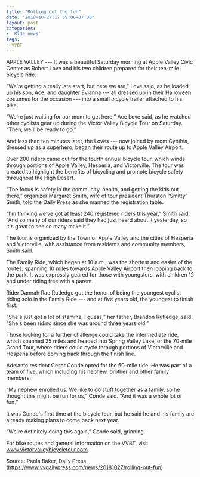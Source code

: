 ```yaml
---
title: "Rolling out the fun"
date: "2018-10-27T17:39:00-07:00"
layout: post
categories:
- 'Ride news'
tags:
- VVBT
---
```


APPLE VALLEY --- It was a beautiful Saturday morning at Apple Valley Civic Center as Robert Love and his two children prepared for their ten-mile bicycle ride.

“We're getting a really late start, but here we are,” Love said, as he loaded up his son, Ace, and daughter Evianna --- all dressed up in their Halloween costumes for the occasion --- into a small bicycle trailer attached to his bike.

“We're just waiting for our mom to get here,” Ace Love said, as he watched other cyclists gear up during the Victor Valley Bicycle Tour on Saturday. “Then, we'll be ready to go.”

And less than ten minutes later, the Loves --- now joined by mom Cynthia, dressed up as a superhero, began their route up to Apple Valley Airport.

Over 200 riders came out for the fourth annual bicycle tour, which winds through portions of Apple Valley, Hesperia, and Victorville. The tour was created to highlight the benefits of bicycling and promote bicycle safety throughout the High Desert.

“The focus is safety in the community, health, and getting the kids out there,” organizer Margaret Smith, wife of tour president Thurston “Smitty” Smith, told the Daily Press as she manned the registration table.

“I'm thinking we've got at least 240 registered riders this year,” Smith said. “And so many of our riders said they had just heard about it yesterday, so it's great to see so many make it.”

The tour is organized by the Town of Apple Valley and the cities of Hesperia and Victorville, with assistance from residents and community members, Smith said.

The Family Ride, which began at 10 a.m., was the shortest and easier of the routes, spanning 10 miles towards Apple Valley Airport then looping back to the park. It was expressly geared for those with youngsters, with children 12 and under riding free with a parent.

Rider Dannah Rae Rutledge got the honor of being the youngest cyclist riding solo in the Family Ride --- and at five years old, the youngest to finish first.

“She's just got a lot of stamina, I guess,” her father, Brandon Rutledge, said. “She's been riding since she was around three years old.”

Those looking for a further challenge could take the intermediate ride, which spanned 25 miles and headed into Spring Valley Lake, or the 70-mile Grand Tour, where riders could cycle through portions of Victorville and Hesperia before coming back through the finish line.

Adelanto resident Cesar Conde opted for the 50-mile ride. He was part of a team of five, which including his nephew, brother and other family members.

“My nephew enrolled us. We like to do stuff together as a family, so he thought this might be fun for us,” Conde said. “And it was a whole lot of fun.”

It was Conde's first time at the bicycle tour, but he said he and his family are already making plans to come back next year.

“We're definitely doing this again,” Conde said, grinning.

For bike routes and general information on the VVBT, visit www.victorvalleybicycletour.com.

Source: Paola Baker, Daily Press (https://www.vvdailypress.com/news/20181027/rolling-out-fun)